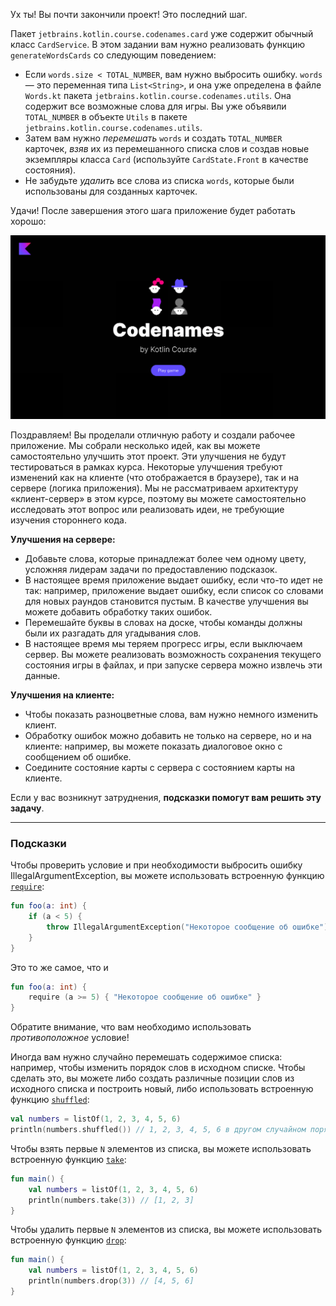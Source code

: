 Ух ты! Вы почти закончили проект! Это последний шаг.

Пакет `jetbrains.kotlin.course.codenames.card` уже содержит обычный класс `CardService`. В этом задании вам нужно реализовать функцию `generateWordsCards` со следующим поведением:
- Если `words.size < TOTAL_NUMBER`, вам нужно выбросить ошибку. `words` — это переменная типа `List<String>`, и она уже определена в файле `Words.kt` пакета `jetbrains.kotlin.course.codenames.utils`. Она содержит все возможные слова для игры. Вы уже объявили `TOTAL_NUMBER` в объекте `Utils` в пакете `jetbrains.kotlin.course.codenames.utils`.
- Затем вам нужно _перемешать_ `words` и создать `TOTAL_NUMBER` карточек, _взяв_ их из перемешанного списка слов и создав новые экземпляры класса `Card` (используйте `CardState.Front` в качестве состояния).
- Не забудьте _удалить_ все слова из списка `words`, которые были использованы для созданных карточек.

Удачи! После завершения этого шага приложение будет работать хорошо:

![Текущее состояние игры](../../utils/src/main/resources/images/states/codenames/state2.gif)

<div class="hint" title="Нажмите меня, чтобы узнать о возможных способах расширения проекта">

Поздравляем! Вы проделали отличную работу и создали рабочее приложение. Мы собрали несколько идей, как вы можете самостоятельно улучшить этот проект. Эти улучшения не будут тестироваться в рамках курса. Некоторые улучшения требуют изменений как на клиенте (что отображается в браузере), так и на сервере (логика приложения). Мы не рассматриваем архитектуру «клиент-сервер» в этом курсе, поэтому вы можете самостоятельно исследовать этот вопрос или реализовать идеи, не требующие изучения стороннего кода.

**Улучшения на сервере:**

- Добавьте слова, которые принадлежат более чем одному цвету, усложняя лидерам задачи по предоставлению подсказок.
- В настоящее время приложение выдает ошибку, если что-то идет не так: например, приложение выдает ошибку, если список со словами для новых раундов становится пустым. В качестве улучшения вы можете добавить обработку таких ошибок.
- Перемешайте буквы в словах на доске, чтобы команды должны были их разгадать для угадывания слов.
- В настоящее время мы теряем прогресс игры, если выключаем сервер. Вы можете реализовать возможность сохранения текущего состояния игры в файлах, и при запуске сервера можно извлечь эти данные.

**Улучшения на клиенте:**

- Чтобы показать разноцветные слова, вам нужно немного изменить клиент.
- Обработку ошибок можно добавить не только на сервере, но и на клиенте: например, вы можете показать диалоговое окно с сообщением об ошибке.
- Соедините состояние карты с сервера с состоянием карты на клиенте.
</div>

Если у вас возникнут затруднения, **подсказки помогут вам решить эту задачу**.

----

### Подсказки

<div class="hint" title="Нажмите меня, чтобы узнать о встроенной функции `require`">

Чтобы проверить условие и при необходимости выбросить ошибку IllegalArgumentException, вы можете использовать встроенную функцию [`require`](https://kotlinlang.org/api/latest/jvm/stdlib/kotlin/require.html):

```kotlin
fun foo(a: int) {
    if (a < 5) {
        throw IllegalArgumentException("Некоторое сообщение об ошибке")
    }
}
```

Это то же самое, что и

```kotlin
fun foo(a: int) {
    require (a >= 5) { "Некоторое сообщение об ошибке" }
}
```
Обратите внимание, что вам необходимо использовать _противоположное_ условие!
</div>

<div class="hint" title="Нажмите меня, чтобы узнать о встроенной функции `shuffled`">

Иногда вам нужно случайно перемешать содержимое списка: например, чтобы изменить порядок слов в исходном списке. Чтобы сделать это, вы можете либо создать различные позиции слов из исходного списка и построить новый, либо использовать встроенную функцию [`shuffled`](https://kotlinlang.org/api/latest/jvm/stdlib/kotlin.collections/shuffled.html):

  ```kotlin
  val numbers = listOf(1, 2, 3, 4, 5, 6)
  println(numbers.shuffled()) // 1, 2, 3, 4, 5, 6 в другом случайном порядке
  ```
</div>

<div class="hint" title="Нажмите меня, чтобы узнать, как взять первые N элементов из списка">

Чтобы взять первые `N` элементов из списка, вы можете использовать встроенную функцию [`take`](https://kotlinlang.org/api/latest/jvm/stdlib/kotlin.collections/take.html):
```kotlin
fun main() {
    val numbers = listOf(1, 2, 3, 4, 5, 6)
    println(numbers.take(3)) // [1, 2, 3]
}
```
</div>

<div class="hint" title="Нажмите меня, чтобы узнать, как удалить первые N элементов из списка">

Чтобы удалить первые `N` элементов из списка, вы можете использовать встроенную функцию [`drop`](https://kotlinlang.org/api/latest/jvm/stdlib/kotlin.collections/drop.html):
```kotlin
fun main() {
    val numbers = listOf(1, 2, 3, 4, 5, 6)
    println(numbers.drop(3)) // [4, 5, 6]
}
```
</div>